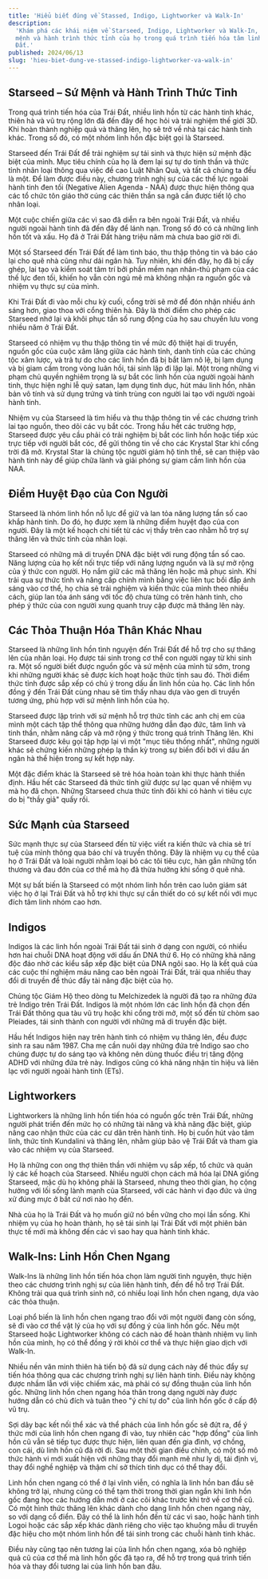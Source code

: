 ```yaml
---
title: 'Hiểu biết đúng về Stassed, Indigo, Lightworker và Walk-In'
description:
  'Khám phá các khái niệm về Starseed, Indigo, Lightworker và Walk-In, cùng sứ
  mệnh và hành trình thức tỉnh của họ trong quá trình tiến hóa tâm linh của Trái
  Đất.'
published: 2024/06/13
slug: 'hieu-biet-dung-ve-stassed-indigo-lightworker-va-walk-in'
---
```


## Starseed – Sứ Mệnh và Hành Trình Thức Tỉnh

Trong quá trình tiến hóa của Trái Đất, nhiều linh hồn từ các hành tinh khác,
thiên hà và vũ trụ rộng lớn đã đến đây để học hỏi và trải nghiệm thế giới 3D.
Khi hoàn thành nghiệp quả và thăng lên, họ sẽ trở về nhà tại các hành tinh khác.
Trong số đó, có một nhóm linh hồn đặc biệt gọi là Starseed.

Starseed đến Trái Đất để trải nghiệm sự tái sinh và thực hiện sứ mệnh đặc biệt
của mình. Mục tiêu chính của họ là đem lại sự tự do tinh thần và thức tỉnh nhân
loại thông qua việc đề cao Luật Nhân Quả, và tất cả chúng ta đều là một. Để làm
được điều này, chương trình nghị sự của các thế lực ngoài hành tinh đen tối
(Negative Alien Agenda - NAA) được thực hiện thông qua các tổ chức tôn giáo thờ
cúng các thiên thần sa ngã cần được tiết lộ cho nhân loại.

Một cuộc chiến giữa các vì sao đã diễn ra bên ngoài Trái Đất, và nhiều người
ngoài hành tinh đã đến đây để lánh nạn. Trong số đó có cả những linh hồn tốt và
xấu. Họ đã ở Trái Đất hàng triệu năm mà chưa bao giờ rời đi.

Một số Starseed đến Trái Đất để làm tình báo, thu thập thông tin và báo cáo lại
cho quê nhà cũng như dải ngân hà. Tuy nhiên, khi đến đây, họ đã bị cấy ghép, lai
tạo và kiểm soát tâm trí bởi phần mềm nạn nhân-thủ phạm của các thế lực đen tối,
khiến họ vẫn còn ngủ mê mà không nhận ra nguồn gốc và nhiệm vụ thực sự của mình.

Khi Trái Đất đi vào mỗi chu kỳ cuối, cổng trời sẽ mở để đón nhận nhiều ánh sáng
hơn, giao thoa với cổng thiên hà. Đây là thời điểm cho phép các Starseed nhớ lại
và khôi phục tần số rung động của họ sau chuyến lưu vong nhiều năm ở Trái Đất.

Starseed có nhiệm vụ thu thập thông tin về mức độ thiệt hại di truyền, nguồn gốc
của cuộc xâm lăng giữa các hành tinh, danh tính của các chủng tộc xâm lược, và
trả tự do cho các linh hồn đã bị bắt làm nô lệ, bị lạm dụng và bị giam cầm trong
vòng luân hồi, tái sinh lặp đi lặp lại. Một trong những vi phạm chủ quyền nghiêm
trọng là sự bắt cóc linh hồn của người ngoài hành tinh, thực hiện nghi lễ quỷ
satan, lạm dụng tình dục, hút máu linh hồn, nhân bản vô tính và sử dụng trứng và
tinh trùng con người lai tạo với người ngoài hành tinh.

Nhiệm vụ của Starseed là tìm hiểu và thu thập thông tin về các chương trình lai
tạo nguồn, theo dõi các vụ bắt cóc. Trong hầu hết các trường hợp, Starseed được
yêu cầu phải có trải nghiệm bị bắt cóc linh hồn hoặc tiếp xúc trực tiếp với
người bắt cóc, để gửi thông tin về cho các Krystal Star khi cổng trời đã mở.
Krystal Star là chủng tộc người giám hộ tinh thể, sẽ can thiệp vào hành tinh này
để giúp chữa lành và giải phóng sự giam cầm linh hồn của NAA.

## Điểm Huyệt Đạo của Con Người

Starseed là nhóm linh hồn nỗ lực để giữ và lan tỏa năng lượng tần số cao khắp
hành tinh. Do đó, họ được xem là những điểm huyệt đạo của con người. Đây là một
kế hoạch chi tiết từ các vị thầy trên cao nhằm hỗ trợ sự thăng lên và thức tỉnh
của nhân loại.

Starseed có những mã di truyền DNA đặc biệt với rung động tần số cao. Năng lượng
của họ kết nối trực tiếp với năng lượng nguồn và là sự mở rộng của ý thức con
người. Họ nắm giữ các mã thăng lên hoặc mã phục sinh. Khi trải qua sự thức tỉnh
và nâng cấp chính mình bằng việc liên tục bồi đắp ánh sáng vào cơ thể, họ chia
sẻ trải nghiệm và kiến thức của mình theo nhiều cách, giúp lan tỏa ánh sáng với
tốc độ chưa từng có trên hành tinh, cho phép ý thức của con người xung quanh
truy cập được mã thăng lên này.

## Các Thỏa Thuận Hóa Thân Khác Nhau

Starseed là những linh hồn tình nguyện đến Trái Đất để hỗ trợ cho sự thăng lên
của nhân loại. Họ được tái sinh trong cơ thể con người ngay từ khi sinh ra. Một
số người biết được nguồn gốc và sứ mệnh của mình từ sớm, trong khi những người
khác sẽ được kích hoạt hoặc thức tỉnh sau đó. Thời điểm thức tỉnh được sắp xếp
có chủ ý trong dấu ấn linh hồn của họ. Các linh hồn đồng ý đến Trái Đất cùng
nhau sẽ tìm thấy nhau dựa vào gen di truyền tương ứng, phù hợp với sứ mệnh linh
hồn của họ.

Starseed được lập trình với sứ mệnh hỗ trợ thức tỉnh các anh chị em của mình một
cách tập thể thông qua những hướng dẫn đạo đức, tâm linh và tinh thần, nhằm nâng
cấp và mở rộng ý thức trong quá trình Thăng lên. Khi Starseed được kêu gọi tập
hợp lại vì một "mục tiêu thống nhất", những người khác sẽ chứng kiến những phép
lạ thần kỳ trong sự biến đổi bởi vì dấu ấn ngân hà thể hiện trong sự kết hợp
này.

Một đặc điểm khác là Starseed sẽ trẻ hóa hoàn toàn khi thực hành thiền định. Hầu
hết các Starseed đã thức tỉnh giữ được sự lạc quan về nhiệm vụ mà họ đã chọn.
Những Starseed chưa thức tỉnh đôi khi có hành vi tiêu cực do bị "thầy giả" quấy
rối.

## Sức Mạnh của Starseed

Sức mạnh thực sự của Starseed đến từ việc viết ra kiến thức và chia sẻ trí tuệ
của mình thông qua báo chí và truyền thông. Đây là nhiệm vụ cụ thể của họ ở Trái
Đất và loài người nhằm loại bỏ các tôi tiêu cực, hàn gắn những tổn thương và đau
đớn của cơ thể mà họ đã thừa hưởng khi sống ở quê nhà.

Một sự bất biến là Starseed có một nhóm linh hồn trên cao luôn giám sát việc họ
ở lại Trái Đất và hỗ trợ khi thực sự cần thiết do có sự kết nối với mục đích tâm
linh nhóm cao hơn.

## Indigos

Indigos là các linh hồn ngoài Trái Đất tái sinh ở dạng con người, có nhiều hơn
hai chuỗi DNA hoạt động với dấu ấn DNA thứ 6. Họ có những khả năng độc đáo nhờ
các kiểu sắp xếp đặc biệt của DNA ngôi sao. Họ là kết quả của các cuộc thí
nghiệm máu nâng cao bên ngoài Trái Đất, trải qua nhiều thay đổi di truyền để
thúc đẩy tài năng đặc biệt của họ.

Chủng tộc Giám Hộ theo dòng tu Melchizedek là người đã tạo ra những đứa trẻ
Indigo trên Trái Đất. Indigos là một nhóm lớn các linh hồn đã chọn đến Trái Đất
thông qua tàu vũ trụ hoặc khi cổng trời mở, một số đến từ chòm sao Pleiades, tái
sinh thành con người với những mã di truyền đặc biệt.

Hầu hết Indigos hiện nay trên hành tinh có nhiệm vụ thăng lên, đều được sinh ra
sau năm 1987. Cha mẹ cần nuôi dạy những đứa trẻ Indigo sao cho chúng được tự do
sáng tạo và không nên dùng thuốc điều trị tăng động ADHD với những đứa trẻ này.
Indigos cũng có khả năng nhận tín hiệu và liên lạc với người ngoài hành tinh
(ETs).

## Lightworkers

Lightworkers là những linh hồn tiến hóa có nguồn gốc trên Trái Đất, những người
phát triển đến mức họ có những tài năng và khả năng đặc biệt, giúp nâng cao nhận
thức của các cư dân trên hành tinh. Họ bị cuốn hút vào tâm linh, thức tỉnh
Kundalini và thăng lên, nhằm giúp bảo vệ Trái Đất và tham gia vào các nhiệm vụ
của Starseed.

Họ là những con ong thợ thiên thần với nhiệm vụ sắp xếp, tổ chức và quản lý các
kế hoạch của Starseed. Nhiều người chọn cách mã hóa lại DNA giống Starseed, mặc
dù họ không phải là Starseed, nhưng theo thời gian, họ cộng hưởng với lối sống
lành mạnh của Starseed, với các hành vi đạo đức và ứng xử đúng mực ở bất cứ nơi
nào họ đến.

Nhà của họ là Trái Đất và họ muốn giữ nó bền vững cho mọi lần sống. Khi nhiệm vụ
của họ hoàn thành, họ sẽ tái sinh lại Trái Đất với một phiên bản thực tế mới mà
không đến các vì sao hay qua hành tinh khác.

## Walk-Ins: Linh Hồn Chen Ngang

Walk-Ins là những linh hồn tiến hóa chọn làm người tình nguyện, thực hiện theo
các chương trình nghị sự của liên hành tinh, đến để hỗ trợ Trái Đất. Không trải
qua quá trình sinh nở, có nhiều loại linh hồn chen ngang, dựa vào các thỏa
thuận.

Loại phổ biến là linh hồn chen ngang trao đổi với một người đang còn sống, sẽ đi
vào cơ thể vật lý của họ với sự đồng ý của linh hồn gốc. Nếu một Starseed hoặc
Lightworker không có cách nào để hoàn thành nhiệm vụ linh hồn của mình, họ có
thể đồng ý rời khỏi cơ thể và thực hiện giao dịch với Walk-In.

Nhiều nền văn minh thiên hà tiến bộ đã sử dụng cách này để thúc đẩy sự tiến hóa
thông qua các chương trình nghị sự liên hành tinh. Điều này không được nhầm lẫn
với việc chiếm xác, mà phải có sự đồng thuận của linh hồn gốc. Những linh hồn
chen ngang hóa thân trong dạng người này được hướng dẫn có chủ đích và tuân theo
"ý chí tự do" của linh hồn gốc ở cấp độ vũ trụ.

Sợi dây bạc kết nối thể xác và thể phách của linh hồn gốc sẽ đứt ra, để ý thức
mới của linh hồn chen ngang đi vào, tuy nhiên các "hợp đồng" của linh hồn cũ vẫn
sẽ tiếp tục được thực hiện, liên quan đến gia đình, vợ chồng, con cái, dù linh
hồn cũ đã rời đi. Sau một thời gian điều chỉnh, có một số mô thức hành vi mới
xuất hiện với những thay đổi mạnh mẽ như ly dị, tái định vị, thay đổi nghề
nghiệp và thậm chí sở thích tình dục có thể thay đổi.

Linh hồn chen ngang có thể ở lại vĩnh viễn, có nghĩa là linh hồn ban đầu sẽ
không trở lại, nhưng cũng có thể tạm thời trong thời gian ngắn khi linh hồn gốc
đang học các hướng dẫn mới ở các cõi khác trước khi trở về cơ thể cũ. Có một
hình thức thăng lên khác dành cho dạng linh hồn chen ngang này, so với dạng cổ
điển. Đây có thể là linh hồn đến từ các vì sao, hoặc hành tinh Logoi hoặc các
sắp xếp khác dành riêng cho việc tạo khuông mẫu di truyền đặc hiệu cho một nhóm
linh hồn để tái sinh trong các chuỗi hành tinh khác.

Điều này cũng tạo nên tương lai của linh hồn chen ngang, xóa bỏ nghiệp quả cũ
của cơ thể mà linh hồn gốc đã tạo ra, để hỗ trợ trong quá trình tiến hóa và thay
đổi tương lai của linh hồn ban đầu.
